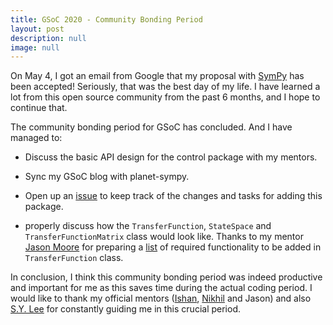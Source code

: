 ```yaml
---
title: GSoC 2020 - Community Bonding Period
layout: post
description: null
image: null
---
```


On May 4, I got an email from Google that my proposal with [SymPy](https://github.com/sympy/sympy) has been accepted! Seriously, that was the best day of my life. I have learned a lot from this open source community from the past 6 months, and I hope to continue that.

The community bonding period for GSoC has concluded. And I have managed to:

* Discuss the basic API design for the control package with my mentors.

* Sync my GSoC blog with planet-sympy.

* Open up an [issue](https://github.com/sympy/sympy/issues/19352) to keep track of the changes and tasks for adding this package.

* properly discuss how the `TransferFunction`, `StateSpace` and `TransferFunctionMatrix` class would look like. Thanks to my mentor [Jason Moore](https://github.com/moorepants) for preparing a [list](https://github.com/sympy/sympy/pull/19390#discussion_r429689296) of required functionality to be added in `TransferFunction` class.


In conclusion, I think this community bonding period was indeed productive and important for me as this saves time during the actual coding period. I would like to thank my official mentors ([Ishan](https://github.com/ishanaj), [Nikhil](https://github.com/Sc0rpi0n101) and Jason) and also [S.Y. Lee](https://github.com/sylee957) for constantly guiding me in this crucial period.   
